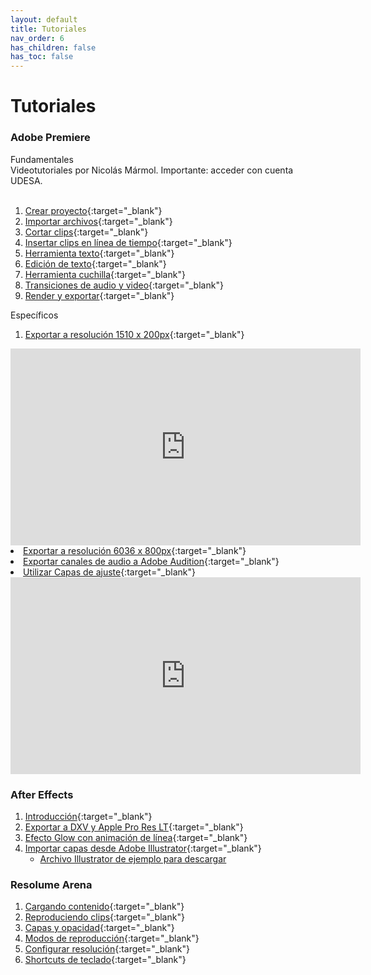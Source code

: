 ```yaml
---
layout: default
title: Tutoriales
nav_order: 6
has_children: false
has_toc: false
---
```


# Tutoriales

### Adobe Premiere
Fundamentales  
Videotutoriales por Nicolás Mármol. Importante: acceder con cuenta UDESA.  
<br>

1. [Crear proyecto](https://drive.google.com/file/d/1cCSZovOw3yLzcMcotFEiBmeb1vjvFFR9/view?usp=sharing){:target="_blank"}
2. [Importar archivos](https://drive.google.com/file/d/1GQPk-bBxnimf5fLcSUnoSkHOG0N8NTTW/view?usp=sharing){:target="_blank"}
3. [Cortar clips](https://drive.google.com/file/d/1ZdvnFdVKK02QcofUz6CVf3uIO3rNBNWN/view?usp=sharing){:target="_blank"}
4. [Insertar clips en línea de tiempo](https://drive.google.com/file/d/1hrVXd59DG1VMlorYAz6yqmNO5EBJSY4G/view?usp=sharing){:target="_blank"}
5. [Herramienta texto](https://drive.google.com/file/d/1SK14IWGkecSjpZBv64ujmNjdzlm8p1gf/view?usp=sharing){:target="_blank"}
6. [Edición de texto](https://drive.google.com/file/d/1Kry4eckRMwWJrDPrd9mhDVACDYM2pHO5/view?usp=sharing){:target="_blank"}
7. [Herramienta cuchilla](https://drive.google.com/file/d/1cdmRNxkbIUc-jTsmwLaSy_LDdwwVDPQO/view?usp=sharing){:target="_blank"}
8. [Transiciones de audio y video](https://drive.google.com/file/d/1lbavi8GIkeo6CMz3ODvZRI71yJDan-mW/view?usp=sharing){:target="_blank"}
9. [Render y exportar](https://drive.google.com/file/d/1fAI5QDbsC7jq6U72ADrHbk6Kc_mFe7uf/view?usp=sharing){:target="_blank"}

Específicos

1. [Exportar a resolución 1510 x 200px](https://www.youtube.com/watch?v=5aEQnvvi8jI){:target="_blank"}

<iframe width="560" height="315" src="https://www.youtube.com/embed/5aEQnvvi8jI" frameborder="0" allow="accelerometer; autoplay; encrypted-media; gyroscope; picture-in-picture" allowfullscreen></iframe 

2. [Exportar a resolución 6036 x 800px](https://youtu.be/C7MaeI8csfA){:target="_blank"}
3. [Exportar canales de audio a Adobe Audition](https://youtu.be/aOEPRFkVsv4){:target="_blank"}
4. [Utilizar Capas de ajuste](https://www.youtube.com/watch?v=1d0Y1w5dA94){:target="_blank"}

<iframe width="560" height="315" src="https://www.youtube.com/embed/1d0Y1w5dA94" frameborder="0" allow="accelerometer; autoplay; encrypted-media; gyroscope; picture-in-picture" allowfullscreen></iframe> 


### After Effects

1. [Introducción](https://www.youtube.com/watch?v=M7OrHpGRIIQ){:target="_blank"}
2. [Exportar a DXV y Apple Pro Res LT](https://youtu.be/nLHg41mSG0k){:target="_blank"}
3. [Efecto Glow con animación de línea](https://www.youtube.com/watch?v=XTYg3x154Qc){:target="_blank"}
4. [Importar capas desde Adobe Illustrator](https://www.youtube.com/watch?v=pr3iQXJD-78){:target="_blank"}
    - <a href="../../assets/assets_tutoriales/layers_fichatecnica.ai" download>Archivo Illustrator de ejemplo para descargar</a>


### Resolume Arena

1. [Cargando contenido](https://vimeo.com/301578727){:target="_blank"}
2. [Reproduciendo clips](https://vimeo.com/301578823){:target="_blank"}
3. [Capas y opacidad](https://vimeo.com/301578919){:target="_blank"}
4. [Modos de reproducción](https://vimeo.com/301581148){:target="_blank"}
5. [Configurar resolución](https://vimeo.com/301579266){:target="_blank"}
6. [Shortcuts de teclado](https://vimeo.com/301797279){:target="_blank"}

